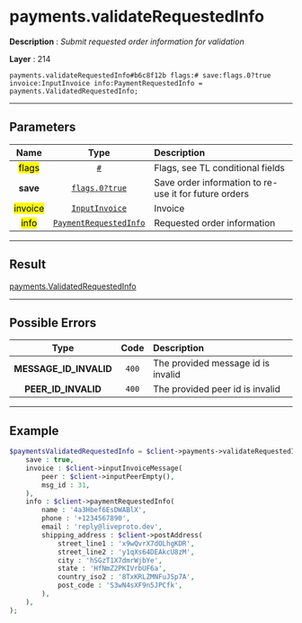 # payments.validateRequestedInfo

**Description** : *Submit requested order information for validation*

**Layer** : 214

```tl
payments.validateRequestedInfo#b6c8f12b flags:# save:flags.0?true invoice:InputInvoice info:PaymentRequestedInfo = payments.ValidatedRequestedInfo;
```

---

## Parameters

| Name | Type | Description |
| :---: | :---: | :--- |
| <mark>flags</mark> | [`#`](type/#) | Flags, see TL conditional fields |
| **save** | [`flags.0?true`](type/true) | Save order information to re-use it for future orders |
| <mark>invoice</mark> | [`InputInvoice`](type/InputInvoice) | Invoice |
| <mark>info</mark> | [`PaymentRequestedInfo`](type/PaymentRequestedInfo) | Requested order information |

---

## Result

[payments.ValidatedRequestedInfo](type/payments.ValidatedRequestedInfo)

---

## Possible Errors

| Type | Code | Description |
| :---: | :---: | :--- |
| **MESSAGE_ID_INVALID** | `400` | The provided message id is invalid |
| **PEER_ID_INVALID** | `400` | The provided peer id is invalid |

---

## Example

```php
$paymentsValidatedRequestedInfo = $client->payments->validateRequestedInfo(
	save : true,
	invoice : $client->inputInvoiceMessage(
		peer : $client->inputPeerEmpty(),
		msg_id : 31,
	),
	info : $client->paymentRequestedInfo(
		name : '4a3Hbef6EsDWABlX',
		phone : '+1234567890',
		email : 'reply@liveproto.dev',
		shipping_address : $client->postAddress(
			street_line1 : 'x9wQvrX7dOLhgKDR',
			street_line2 : 'y1qXs64DEAkcU8zM',
			city : 'hSGzT1X7dmrWjbYe',
			state : 'HfNmZ2PKIVrbUF6a',
			country_iso2 : '8TxKRLZMNFuJSp7A',
			post_code : 'S3wN4sXF9n5JPCfk',
		),
	),
);
```
